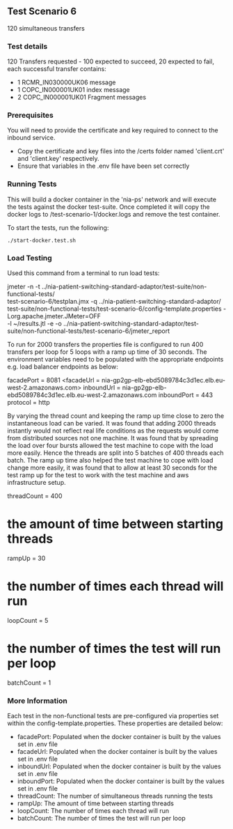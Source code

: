 ## Test Scenario 6

120 simultaneous transfers

### Test details

120 Transfers requested - 100 expected to succeed, 20 expected to fail, each successful transfer contains:
* 1 RCMR_IN030000UK06 message
* 1 COPC_IN000001UK01 index message
* 2 COPC_IN000001UK01 Fragment messages

### Prerequisites 

You will need to provide the certificate and key required to connect to the inbound service.
* Copy the certificate and key files into the /certs folder named 'client.crt' and 'client.key' respectively.
* Ensure that variables in the .env file have been set correctly

### Running Tests

This will build a docker container in the 'nia-ps' network and will execute the tests against the docker test-suite.
Once completed it will copy the docker logs to /test-scenario-1/docker.logs and remove the test container.

To start the tests, run the following: 
```
./start-docker.test.sh
```


### Load Testing

Used this command from a terminal to run load tests:

jmeter -n -t  ../nia-patient-switching-standard-adaptor/test-suite/non-functional-tests/ \
test-scenario-6/testplan.jmx -q ../nia-patient-switching-standard-adaptor/ \
test-suite/non-functional-tests/test-scenario-6/config-template.properties -Lorg.apache.jmeter.JMeter=OFF \
-l ~/results.jtl -e -o ../nia-patient-switching-standard-adaptor/test-suite/non-functional-tests/test-scenario-6/jmeter_report

To run for 2000 transfers the properties file is configured to run 400 transfers per loop for 5 loops with a ramp up time of 30 seconds.
The environment variables need to be populated with the appropriate endpoints e.g. load balancer endpoints as below:

facadePort = 8081
<facadeUrl = nia-gp2gp-elb-ebd5089784c3d1ec.elb.eu-west-2.amazonaws.com>
inboundUrl = nia-gp2gp-elb-ebd5089784c3d1ec.elb.eu-west-2.amazonaws.com
inboundPort = 443
protocol = http

By varying the thread count and keeping the ramp up time close to zero the instantaneous load can be varied. It was found that adding 
2000 threads instantly would not reflect real life conditions as the requests would come from distributed sources not one machine. It was 
found that by spreading the load over four bursts allowed the test machine to cope with the load more easily. Hence the threads are split into 
5 batches of 400 threads each batch. The ramp up time also helped the test machine to cope with load change more easily, it was found that 
to allow at least 30 seconds for the test ramp up for the test to work with the test machine and aws infrastructure setup.

threadCount = 400

# the amount of time between starting threads
rampUp = 30

# the number of times each thread will run
loopCount = 5

# the number of times the test will run per loop
batchCount = 1

### More Information

Each test in the non-functional tests are pre-configured via properties set within the config-template.properties.
These properties are detailed below:
* facadePort: Populated when the docker container is built by the values set in .env file
* facadeUrl: Populated when the docker container is built by the values set in .env file
* inboundUrl: Populated when the docker container is built by the values set in .env file
* inboundPort: Populated when the docker container is built by the values set in .env file
* threadCount: The number of simultaneous threads running the tests
* rampUp: The amount of time between starting threads
* loopCount: The number of times each thread will run
* batchCount: The number of times the test will run per loop

